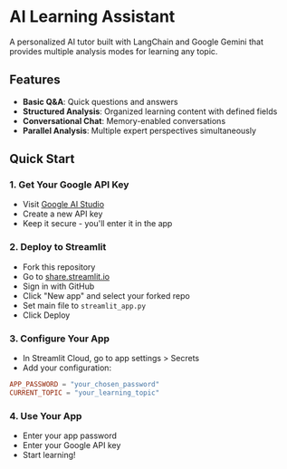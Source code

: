 # AI Learning Assistant

A personalized AI tutor built with LangChain and Google Gemini that provides multiple analysis modes for learning any topic.

## Features

- **Basic Q&A**: Quick questions and answers
- **Structured Analysis**: Organized learning content with defined fields
- **Conversational Chat**: Memory-enabled conversations
- **Parallel Analysis**: Multiple expert perspectives simultaneously

## Quick Start

### 1. Get Your Google API Key
- Visit [Google AI Studio](https://aistudio.google.com/app/apikey)
- Create a new API key
- Keep it secure - you'll enter it in the app

### 2. Deploy to Streamlit
- Fork this repository
- Go to [share.streamlit.io](https://share.streamlit.io)
- Sign in with GitHub
- Click "New app" and select your forked repo
- Set main file to `streamlit_app.py`
- Click Deploy

### 3. Configure Your App
- In Streamlit Cloud, go to app settings > Secrets
- Add your configuration:
```toml
APP_PASSWORD = "your_chosen_password"
CURRENT_TOPIC = "your_learning_topic"
```

### 4. Use Your App

- Enter your app password
- Enter your Google API key
- Start learning!